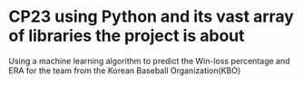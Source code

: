 # CP23 using Python and its vast array of libraries the project is about

Using a machine learning algorithm to predict the Win-loss percentage and ERA for the team from the Korean Baseball Organization(KBO)
